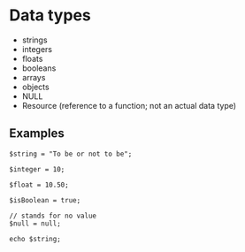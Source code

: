 # Data types

- strings
- integers
- floats
- booleans
- arrays
- objects
- NULL
- Resource (reference to a function; not an actual data type)

## Examples

    $string = "To be or not to be";

    $integer = 10;

    $float = 10.50;

    $isBoolean = true;

    // stands for no value
    $null = null;

    echo $string;